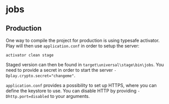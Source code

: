 # jobs

## Production
One way to compile the project for production is using typesafe activator. Play will then use `application.conf` in order to setup the server:

    activator clean stage

Staged version can then be found in `target\universal\stage\bin\jobs`. You need to provide a secret in order to start the server `-Dplay.crypto.secret="changeme"`.

`application.conf` provides a possibility to set up HTTPS, where you can define the keystore to use. You can disable HTTP by providing `-Dhttp.port=disabled` to your arguments.
